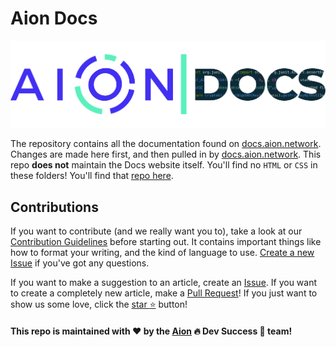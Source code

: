# Aion Docs

![Aion Logo](/aion-docs-logo.png)

The repository contains all the documentation found on [docs.aion.network](https://docs.aion.network). Changes are made here first, and then pulled in by [docs.aion.network](https://docs.aion.network). This repo **does not** maintain the Docs website itself. You'll find no `HTML` or `CSS` in these folders! You'll find that [repo here](https://github.com/mohnjatthews/aion-hugo).

## Contributions

If you want to contribute (and we really want you to), take a look at our [Contribution Guidelines](https://github.com/mohnjatthews/docs/blob/master/extra/contribution-guidelines.md) before starting out. It contains important things like how to format your writing, and the kind of language to use. [Create a new Issue](https://github.com/aionnetwork/docs/issues) if you've got any questions.

If you want to make a suggestion to an article, create an [Issue](https://github.com/aionnetwork/docs/issues). If you want to create a completely new article, make a [Pull Request](https://github.com/aionnetwork/docs/pulls)! If you just want to show us some love, click the [star :star:](https://github.com/aionnetwork/aion_docs/stargazers) button!

#### This repo is maintained with ❤️ by the [Aion](http://aion.network) :fire: Dev Success :100: team!